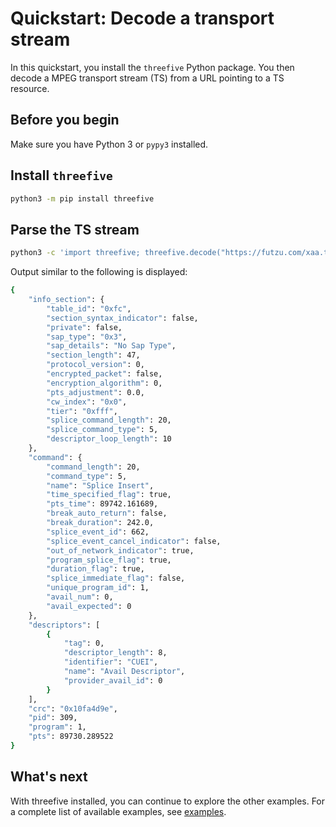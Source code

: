 # Quickstart: Decode a transport stream

In this quickstart, you install the `threefive` Python package. You then decode a MPEG transport stream (TS) from a URL pointing to a TS resource. 

## Before you begin

Make sure you have Python 3 or `pypy3` installed.

## Install `threefive`

```sh
python3 -m pip install threefive
```

## Parse the TS stream

```sh
python3 -c 'import threefive; threefive.decode("https://futzu.com/xaa.ts")' 
```

Output similar to the following is displayed:

```sh
{
    "info_section": {
        "table_id": "0xfc",
        "section_syntax_indicator": false,
        "private": false,
        "sap_type": "0x3",
        "sap_details": "No Sap Type",
        "section_length": 47,
        "protocol_version": 0,
        "encrypted_packet": false,
        "encryption_algorithm": 0,
        "pts_adjustment": 0.0,
        "cw_index": "0x0",
        "tier": "0xfff",
        "splice_command_length": 20,
        "splice_command_type": 5,
        "descriptor_loop_length": 10
    },
    "command": {
        "command_length": 20,
        "command_type": 5,
        "name": "Splice Insert",
        "time_specified_flag": true,
        "pts_time": 89742.161689,
        "break_auto_return": false,
        "break_duration": 242.0,
        "splice_event_id": 662,
        "splice_event_cancel_indicator": false,
        "out_of_network_indicator": true,
        "program_splice_flag": true,
        "duration_flag": true,
        "splice_immediate_flag": false,
        "unique_program_id": 1,
        "avail_num": 0,
        "avail_expected": 0
    },
    "descriptors": [
        {
            "tag": 0,
            "descriptor_length": 8,
            "identifier": "CUEI",
            "name": "Avail Descriptor",
            "provider_avail_id": 0
        }
    ],
    "crc": "0x10fa4d9e",
    "pid": 309,
    "program": 1,
    "pts": 89730.289522
}
```

## What's next

With threefive installed, you can continue to explore the other examples. For a complete list of
available examples, see [examples](https://github.com/futzu/threefive/tree/master/examples).
